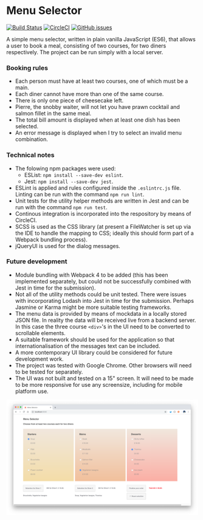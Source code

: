 # Menu Selector

[![Build Status](https://circleci.com/gh/Carla-de-Beer/Menu-Selector.png?&style=shield&circle-token=:circle-token)](https://circleci.com/gh/Carla-de-Beer/Matrix-Library)
[![CircleCI](https://circleci.com/gh/Carla-de-Beer/Menu-Selector.svg?style=svg)](https://circleci.com/gh/Carla-de-Beer/Menu-Selector)
[![GitHub issues](https://img.shields.io/github/issues/Carla-de-Beer/Menu-Selector.svg?style=flat-square)](https://github.com/Carla-de-Beer/Menu-Selector/issues)

A simple menu selector, written in plain vanilla JavaScript (ES6), that allows a user to book a meal, consisting of two courses, for two diners respectively. The project can be run simply with a local server.

### Booking rules

- Each person must have at least two courses, one of which must be a main.
- Each diner cannot have more than one of the same course.
- There is only one piece of cheesecake left.
- Pierre, the snobby waiter, will not let you have prawn cocktail and salmon fillet in the same meal.
- The total bill amount is displayed when at least one dish has been selected.
- An error message is displayed when I try to select an invalid menu combination.

### Technical notes

- The folowing npm packages were used:
  - ESList: `npm install --save-dev eslint`.
  - Jest: `npm install --save-dev jest`.
- ESLint is applied and rules configured inside the `.eslintrc.js` file. Linting can be run with the command `npm run lint`.
- Unit tests for the utility helper methods are written in Jest and can be run with the command `npm run test`.
- Continous integration is incorporated into the respository by means of CircleCI.
- SCSS is used as the CSS library (at present a FileWatcher is set up via the IDE to handle the mapping to CSS; ideally this should form part of a Webpack bundling process).
- jQueryUI is used for the dialog messages.

### Future development

- Module bundling with Webpack 4 to be added (this has been implemented separately, but could not be successfully combined with Jest in time for the submission).
- Not all of the utility methods could be unit tested. There were issues with incorporating Lodash into Jest in time for the submission. Perhaps Jasmine or Karma might be more suitable testing frameworks.
- The menu data is provided by means of mockdata in a locally stored JSON file. In reality the data will be received live from a backend server. In this case the three course `<div>`'s in the UI need to be converted to scrollable elements.
- A suitable framework should be used for the application so that internationalisation of the messages text can be included.
- A more contemporary UI library could be considered for future development work.
- The project was tested with Google Chrome. Other browsers will need to be tested for separately.
- The UI was not built and tested on a 15" screen. It will need to be made to be more responsive for use any screensize, including for mobile platform use.

<p align="center">
  <img src="images/screenShot.png"/>
</p>
